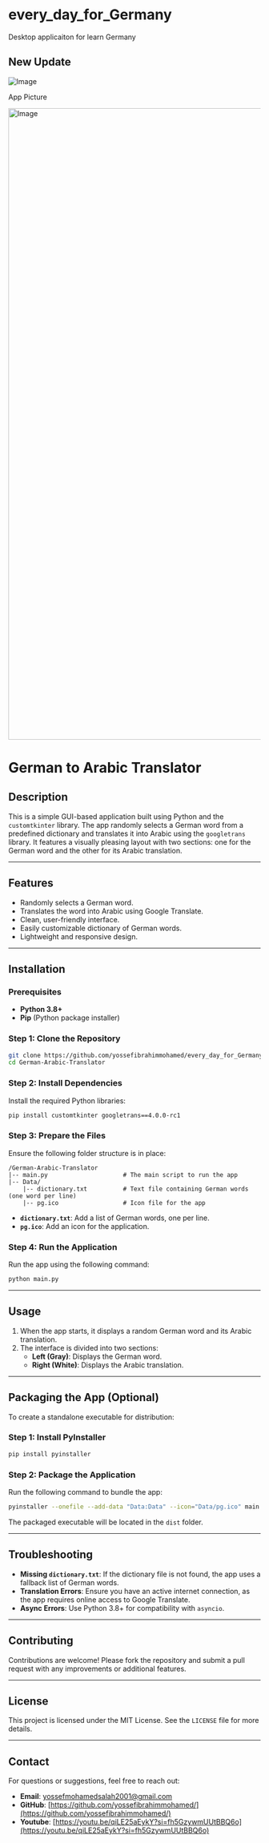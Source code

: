 # every_day_for_Germany
Desktop applicaiton for learn Germany
## New Update

![Image](https://github.com/user-attachments/assets/004f517f-e541-464d-b42f-6ca170b7f5ce)

App Picture 

<img width="1262" alt="Image" src="https://github.com/user-attachments/assets/7af351b1-3994-472e-81db-31de80e93a61" />


# German to Arabic Translator

## Description
This is a simple GUI-based application built using Python and the `customtkinter` library. The app randomly selects a German word from a predefined dictionary and translates it into Arabic using the `googletrans` library. It features a visually pleasing layout with two sections: one for the German word and the other for its Arabic translation.

---

## Features
- Randomly selects a German word.
- Translates the word into Arabic using Google Translate.
- Clean, user-friendly interface.
- Easily customizable dictionary of German words.
- Lightweight and responsive design.

---

## Installation

### Prerequisites
- **Python 3.8+**
- **Pip** (Python package installer)

### Step 1: Clone the Repository
```bash
git clone https://github.com/yossefibrahimmohamed/every_day_for_Germany.git
cd German-Arabic-Translator
```

### Step 2: Install Dependencies
Install the required Python libraries:
```bash
pip install customtkinter googletrans==4.0.0-rc1
```

### Step 3: Prepare the Files
Ensure the following folder structure is in place:
```
/German-Arabic-Translator
|-- main.py                     # The main script to run the app
|-- Data/
    |-- dictionary.txt          # Text file containing German words (one word per line)
    |-- pg.ico                  # Icon file for the app
```

- **`dictionary.txt`**: Add a list of German words, one per line.
- **`pg.ico`**: Add an icon for the application.

### Step 4: Run the Application
Run the app using the following command:
```bash
python main.py
```

---

## Usage
1. When the app starts, it displays a random German word and its Arabic translation.
2. The interface is divided into two sections:
   - **Left (Gray)**: Displays the German word.
   - **Right (White)**: Displays the Arabic translation.

---

## Packaging the App (Optional)
To create a standalone executable for distribution:

### Step 1: Install PyInstaller
```bash
pip install pyinstaller
```

### Step 2: Package the Application
Run the following command to bundle the app:
```bash
pyinstaller --onefile --add-data "Data:Data" --icon="Data/pg.ico" main.py
```

The packaged executable will be located in the `dist` folder.

---

## Troubleshooting
- **Missing `dictionary.txt`**: If the dictionary file is not found, the app uses a fallback list of German words.
- **Translation Errors**: Ensure you have an active internet connection, as the app requires online access to Google Translate.
- **Async Errors**: Use Python 3.8+ for compatibility with `asyncio`.

---

## Contributing
Contributions are welcome! Please fork the repository and submit a pull request with any improvements or additional features.

---

## License
This project is licensed under the MIT License. See the `LICENSE` file for more details.

---

## Contact
For questions or suggestions, feel free to reach out:
- **Email**: [yossefmohamedsalah2001@gmail.com](mailto:yossefmohamedsalah2001@gmail.com)
- **GitHub**: [https://github.com/yossefibrahimmohamed/](https://github.com/yossefibrahimmohamed/)
- **Youtube**: [https://youtu.be/qiLE25aEykY?si=fh5GzywmUUtBBQ6o](https://youtu.be/qiLE25aEykY?si=fh5GzywmUUtBBQ6o)


